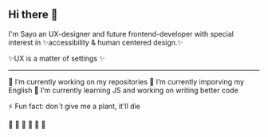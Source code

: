 ## Hi there 👋

I'm Sayo an UX-designer and future frontend-developer with special interest in ✨accessibility & human centered design.✨ 

✨UX is a matter of settings ✨
______________________________________________
🔭 I’m currently working on my repositories
💬 I’m currently imporving my English
🌱 I’m currently learning JS and working on writing better code


 ⚡ Fun fact: don´t give me a plant, it'll die 

🐆 🐗 🐖 🐌 🦔 🐑


<!--
<pre>
                                                                 
⠀⠀⠀⠀⠀⠀⠀⠈⠡⡀⠀⠀⠀⠀⠀⠀⠀⣀⣀⣀⡀⠀⠀⠀⠀⠀⠀⠀⠀⠀⠸⣄⠳⡜⣘⠤⢳⡘⡔⢣⡇⠀⠀⠀⠀⠀⠀⠀⣀⣀⡀⠀⠀⠀⠀⠀⠀⠀⢸⠀⠀⠀⠀⠰⢂
⠀⠀⠀⠀⠀⠀⠀⠀⠀⠈⠢⠤⠠⠤⠔⠊⠉⠀⠀⠀⠈⠑⠢⡀⠀⠀⠀⠀⠀⠀⠘⣦⢓⡜⢤⢋⠦⡱⠌⡟⠀⠀⠀⠀⠀⣠⠞⢛⡩⠤⣙⠧⣄⠀⠀⠀⠀⡠⠉⠀⠀⢀⡀⠀⠀
⠀⠀⢀⣀⠀⠀⠀⠀⠀⠀⠀⠀⠀⠀⠀⠀⠀⠀⠀⠀⠀⠀⠀⠱⣂⠀⠀⠀⠀⠀⠀⠈⠲⢘⣦⣍⡒⠅⠋⠀⠀⠀⠀⠀⣰⠿⣨⠗⡠⢃⠌⢓⡸⡅⠀⠀⣰⠁⠀⠀⠀⣖⢨⠆⠀
⠤⢀⠑⢚⠠⠊⠁⠉⢢⡀⢀⣄⣀⠀⠀⠀⠀⠀⠀⠀⠀⠀⠀⠀⠙⢤⠀⠀⠀⠀⠀⠀⠀⠀⠀⠀⠀⠀⠀⠀⠀⠀⠀⠘⣧⢘⠣⡘⢄⠣⡘⢸⣿⡃⠀⠀⠹⡂⠀⠀⠀⠈⠁⠀⡀
⠀⠀⠉⠁⠀⠀⠀⢀⡴⠺⡯⣈⠹⠗⢲⡄⠀⠀⠀⠀⢀⡤⣤⠀⠀⠀⠈⢀⣀⣄⣤⠴⠦⠴⠤⢤⠴⠤⢦⣄⣀⠀⠀⢾⣉⡿⢠⠑⡌⠰⡁⢾⢃⢸⠃⠀⠀⠑⢤⠀⣀⠀⣀⠔⠁
⠀⢀⠀⠀⠀⠀⢀⣾⣅⣲⠡⣉⠑⢮⡾⠥⢤⡀⠀⠀⠀⠛⠁⣀⣤⠶⠛⡋⠩⢄⠂⢆⠱⣈⠱⡈⢆⠩⡐⠤⣉⠛⢶⣴⡟⣿⢀⠣⠌⡑⢨⠖⣸⠟⠁⠀⠀⠀⠀⠈⠉⠉⠀⠀⠀
⡸⢩⠲⡄⠀⠀⣿⠠⢩⡇⠒⠤⡉⠤⡘⢲⡘⠛⣦⠀⢀⡴⠞⢩⠐⡌⡑⢌⠱⡈⠜⡠⢃⠄⢣⠐⡌⢢⠑⠢⢄⡉⠆⡉⡙⠯⣄⠣⡘⢰⠯⢡⣼⠇⠀⠀⢀⣀⠀⠀⠀⠀⠀⠀⠀
⣡⠣⡙⡄⠀⠀⠉⡿⢃⣇⢉⠆⡑⢢⠑⠤⠙⢣⣛⡲⢋⠰⡈⢆⠱⢠⠑⡌⢂⠱⡈⠔⡡⢊⠄⢣⠘⡄⣉⠒⠤⡘⠤⡑⢌⠰⠙⠲⢶⡛⣦⡽⠃⣠⣤⠜⢋⠉⢳⡤⠶⣄⠀⠀⠀
⡴⠃⠁⠀⠀⠀⠈⢷⣂⡼⢦⡘⠄⢣⠘⠤⣹⣦⡸⢅⠢⡑⢌⠰⡈⢆⠡⡘⢄⠣⡘⠤⡑⢌⡘⠄⢣⠐⠤⡉⢆⠑⢢⠘⡄⠣⡉⢆⡉⣷⠴⠴⢊⠡⢌⠣⢌⡘⠤⠱⣦⠙⢦⠀⠀
⠀⠀⠀⠀⠀⠀⠀⠀⠛⡇⡀⢻⡜⣀⠛⠤⠀⣼⠃⡜⢠⠃⠜⡠⢃⡘⢄⠣⢘⠠⢃⠤⡘⢠⠘⡸⢀⠛⡄⢣⠘⡸⢀⠇⡘⠣⠠⢄⡘⢃⠜⡠⢃⠜⡠⠘⡄⠸⡀⢇⢸⡟⢸⠀⠀
⢦⠁⠀⠀⠀⠀⠀⠀⠀⠙⠒⢻⣀⡽⣍⣻⣝⠣⢘⠠⢃⠜⡠⢑⠢⢌⢂⠱⡈⢆⠡⠒⢌⢂⠱⣀⠣⡘⡐⠢⡑⢄⢳⠾⡷⢌⡑⠺⠟⡨⣶⠡⢌⠢⣁⠣⠌⡑⢈⠤⡋⢸⠋⠀⢀
⡌⢣⠀⠀⠀⠀⢀⣤⣤⣤⣤⣄⣩⣤⣠⢤⡎⠰⣁⣪⣔⠨⡐⢡⠊⡔⡈⢆⠱⡈⢆⡉⠆⡌⠒⠤⡑⠤⣁⠣⣼⣴⣯⣍⠲⣦⡈⠅⣿⠷⣯⣿⠐⢲⠶⠶⡎⢙⠉⣶⡤⠟⠀⠀⠎
⢸⠡⡆⠀⠀⢀⡿⢀⣐⢤⡄⢚⠳⣖⡣⢦⡔⢡⠘⠏⣉⣔⣡⣂⠱⢠⠑⡌⢒⠨⡐⠌⡒⢨⠑⢢⢁⠒⠤⣿⣿⣿⣿⣿⡦⠸⠟⡔⣠⠂⣿⠽⢟⡿⢧⡔⠻⠦⠚⠁⠀⠀⠀⠀⡀
⠥⠣⠁⠀⢸⢋⢩⡜⡁⢆⠰⣈⠒⣸⣿⢼⡁⠆⣩⡾⢯⣼⣿⣿⣶⣁⠎⠰⡈⢆⠱⡈⠔⡡⢊⠔⡨⢘⡘⣿⡟⠛⡿⠟⠓⣰⠃⡇⠿⢇⣿⠠⡉⠔⡸⢉⣱⣄⡀⠀⠀⠀⠀⠀⡇
⠐⠁⠀⠀⠈⢧⡮⣇⠘⡄⠣⢄⠻⣇⠢⢹⡆⢭⠻⡥⢼⣿⣿⣿⣿⣿⡌⡑⠌⣄⠃⡜⢠⠑⣰⡾⢆⠡⢌⡙⢎⡒⠓⠒⠊⢁⠔⡋⠔⣺⠧⣂⠱⡈⠔⡡⢈⠌⡉⢷⠀⢀⣀⡠⠃
⠀⠀⠀⠀⠀⠘⣄⣨⡗⡒⢗⡪⠉⡶⠥⣞⣷⡈⣇⠘⢄⣈⠟⣁⡠⡿⠑⡌⠒⠿⡴⠖⡓⠞⣊⠱⢈⠒⠤⡘⢠⠉⡄⠢⢌⠡⢊⠔⢡⠟⠸⣋⠑⢦⢑⣄⡣⠘⣠⠝⢠⠃⠀⠀⠀
⠀⠀⠀⠀⠀⠀⠀⠀⠙⠂⠒⠉⣉⣱⢚⡩⠘⢷⡈⠲⠄⣀⣈⡠⠎⢡⠘⠤⣉⠒⢌⠢⡑⠌⡄⠣⢌⡘⠤⢑⠢⡑⢨⠑⡌⢢⠡⣘⠋⠀⠀⠉⠚⢥⣈⣰⠷⠔⠃⢰⠇⠀⠀⠀⠀
⠀⠀⠀⠀⠀⠀⠀⠀⠀⠀⢀⡾⢡⠜⡁⢆⠱⠈⡻⣧⠘⡰⢐⠰⡈⢆⠩⡐⠤⣉⠢⠑⡌⢒⠨⡑⢂⠌⢢⠁⢆⡑⢢⠁⣢⡵⠊⠁⠀⠀⠀⠀⠀⠀⠀⠀⠀⠀⠀⠘⢧⡀⠀⠀⠀
⠀⠀⠀⠀⢀⣀⠀⠀⠀⠀⢻⣆⠛⣄⠱⣈⠴⠋⢄⡗⠫⣄⠃⢆⠱⡈⢆⠑⠢⢄⠣⡑⢌⠢⡑⢌⠢⡘⣄⡩⢶⠚⢙⢛⡁⠀⠀⠀⠀⠀⠀⠀⠀⠀⠀⠀⠀⠀⠀⠀⠀⠈⢢⠀⠀
⠀⢀⡔⠯⡡⢆⠽⢦⡀⠀⠀⢸⡡⠐⣢⠿⠼⠋⣉⡀⠀⠀⠙⠒⠴⠬⣀⣍⣒⣌⡔⠥⠞⠷⠟⡠⢁⣡⠦⢒⠩⢛⠢⡌⢹⣄⠀⠀⠀⠀⠀⠀⠀⢀⡠⢄⡀⠀⠀⠀⠀⠀⢀⡇⠀
⠀⡎⡬⢣⡑⣮⠘⣆⠻⡄⠀⠀⠈⠉⠁⠀⡰⠉⠤⣩⡀⠀⠀⠀⠀⠀⠀⠀⠀⡜⡐⠬⣂⠱⡈⢤⡟⢁⠒⡌⢲⣗⠸⣟⡄⢻⡆⠀⠀⠀⠀⠀⢠⠇⠀⠀⠹⣄⠀⠀⠀⠀⡰⠁⠀
⢠⠱⣌⠣⠼⣯⣹⢄⡓⠷⠀⠀⠀⠀⢀⡼⢁⣹⣷⠸⣁⠀⠀⠀⠀⠀⠀⠀⣰⠱⣀⠣⠬⣇⠘⡌⠧⣷⣄⠮⠛⢄⠃⠿⠟⢠⢻⡄⠀⠀⠀⠀⢸⠁⠀⠀⠀⠈⠁⠒⠒⠉⠀⠀⠀
⡥⢓⡌⢣⠓⣤⢉⡆⡽⠛⠀⠀⠀⠀⡼⢁⢲⣣⡯⢠⠙⢦⠀⠀⠀⠀⠀⠀⣎⠕⣸⡂⣗⡞⢃⠜⠰⣈⢡⣬⠷⠬⣎⡔⠩⡐⠢⣷⠀⠀⠀⠀⢸⠆⠀⠀⠀⠀⠀⠀⣀⡀⠀⠀⠀
⡕⢣⡜⣡⢋⠴⡜⠁⠀⠀⠀⠀⠀⡼⠑⢶⡶⠐⣯⢐⡌⣸⠆⠀⠀⠀⠀⠀⣟⠰⣠⡛⣥⣀⠣⢌⡑⢤⣟⠡⡘⠰⡈⠝⡃⢌⡑⢼⣆⠀⠀⠀⠀⢶⠀⠀⠀⠀⠀⠸⢏⠗⠀⠀⠀
⡜⡡⢖⡡⢎⡜⠀⢀⡀⠀⠀⠀⣸⠃⣽⢺⡇⢡⢻⣸⠇⣸⠀⠀⠀⠀⠀⠀⣧⣾⢁⠒⣈⣷⣴⡠⣼⡾⠿⢠⢁⢳⣾⡄⡑⠢⢌⢸⡇⣂⠀⠀⠀⠈⠳⢤⡀⠀⣀⢀⠀⠀⠀⠀⠀
⡜⡱⢊⡔⢻⣇⠀⠣⡼⠃⠀⠈⡟⡰⠩⢷⡌⢢⠘⣷⣙⡌⠳⣄⠀⠀⠀⠀⠹⣖⠈⠆⣿⠏⣹⡷⣿⡀⢆⠡⡬⠞⠙⢆⠡⢃⠌⣼⡇⠋⠀⠀⠀⠀⠀⠀⠀⠀⠀⠈⢳⠀⠀⠀⠀
⡜⣡⠓⣌⠣⡌⢢⡀⠀⠀⠀⠀⢿⡰⢃⢻⡄⢃⠆⡙⢾⣁⠒⡨⠘⣆⠀⠀⠀⠹⣼⡐⠂⣆⡿⢠⢉⡑⢊⠌⡡⠌⡱⢈⢆⣡⠎⣼⠛⠁⠀⠀⠀⠀⠀⠀⠀⠀⠀⠀⠘⡆⠀⠀⠀
⡜⣤⠋⡔⢣⡜⢡⠙⣦⠀⠀⠀⠘⣷⠈⢹⡇⡌⢢⠑⠈⢻⣦⢳⣥⡌⠒⡄⠓⢨⣿⢻⡟⠋⡄⠂⡆⠘⡄⠊⡔⢡⠂⣥⣮⡟⢱⡏⠒⠀⠀⠀⠀⠀⠀⠀⠀⠀⠀⠀⢸⠃⠀⠀⠀
⡱⢌⣣⠑⡎⣴⣉⢖⡸⠆⠀⠀⠀⠙⣧⠂⢿⡐⠌⢢⠉⠤⣈⠡⢛⠛⡁⢙⠛⡉⢄⠢⡐⢢⠑⡌⠰⢡⠘⠤⡑⠌⡒⣌⣏⢛⡿⢉⡶⠀⠀⠀⠀⠀⠀⠀⠀⠀⠀⢀⡞⠀⠀⠀⠀
⡑⢮⠰⣩⢸⡿⡿⢢⠹⡇⠀⠀⠀⠀⠈⣟⠺⣥⠊⠤⣉⠒⡄⠣⢌⠢⡑⢌⠢⡑⢌⠢⢑⠂⠥⣈⠑⢢⢉⠒⢌⠢⠑⣌⣹⢏⠰⣈⠇⠀⠀⠀⠀⠀⠀⠀⠀⣀⠴⠋⠀⠀⠀⠀⠀
⠘⢎⡑⢆⡣⢜⡰⢃⡼⠁⠀⠀⠀⠀⠀⣾⠠⡉⢷⡒⢠⢃⣘⠰⡈⢆⠡⢂⠱⣈⠢⠑⡌⡘⠰⢠⠉⠆⡌⡘⢄⣃⣵⡿⣿⢀⠲⠇⠀⠀⠀⠀⠀⠀⠀⠠⠚⠁⠀⠀⠀⠀⠀⠀⠀
⠀⠀⠙⠢⠵⠮⠔⠋⠀⠀⠀⠀⠀⠀⠈⡏⡐⠛⠆⡽⣤⡚⢫⠑⣼⣶⠌⢢⠑⠤⣁⠣⡐⢡⠃⢆⡉⠒⠤⡑⣢⡟⢼⠌⠛⣶⠋⠀⠀⠀⠀⠀⠀⢠⠚⠀⠀⠀⠀⠀⠀⠀⠀⠀⠀
⠀⠀⠀⠀⠀⠀⠀⠀⠀⠀⠀⠀⠀⠀⠀⢳⡇⣉⠒⠤⣉⡙⢦⣘⠠⢂⠜⡠⢉⠒⠤⡑⢌⠂⡍⣰⢈⡱⠦⢋⠴⢏⠰⣨⡟⠁⠀⠀⠀⠀⠀⠀⢠⡇⠀⠀⠀⠀⠀⠀⠀⠀⠀⠀⠀
⡀⠀⠀⠀⠀⠀⠀⠀⠀⠀⠀⠀⠀⠀⠀⠀⠙⠒⠬⠤⣍⠡⢌⠩⡙⢖⡮⢤⡥⢮⢴⡬⠦⠛⠲⣉⠃⡜⡇⣈⣲⠾⠚⠁⠀⠀⠀⠀⠀⠀⠀⠀⠸⡀⠀⠀⠀⠀⠀⠀⠀⢰⣿⡧⠀
⢲⠀⠀⠀⠀⠀⠀⠀⠀⠀⠀⠀⠀⠀⠀⠀⠀⠀⠀⠀⠈⠙⢦⣑⠠⢋⣐⣂⣜⠠⢃⠔⡡⢉⡒⣄⠷⠛⠉⠁⠀⠀⠀⠀⠀⠀⠀⠀⠀⠀⠀⠀⠀⠱⣀⠀⠀⠀⠀⠀⠀⠀⠈⠀⠀
⠆⠀⢠⡔⠶⠦⣄⠀⠀⠀⠀⠀⠀⠀⠀⠀⠀⠀⠀⠀⠀⠀⠀⠉⠉⠉⠀⠀⠈⠉⠑⠒⠓⠋⠉⠀⠀⠀⠀⠀⠀⠀⠀⠀⠀⠀⠀⠀⠀⠀⠀⠀⠀⠀⠈⠢⡀⠀⠀⠀⠀⠀⠀⠀⠀
⠀⠰⡃⢭⡖⡇⢼⡆⢀⠀⠀⠀⠀⠀⠀⠀⠀⠀⠀⠀⠀⠀⠀⠀⠀⠀⠀⠀⠀⠀⠀⠀⠀⠀⠀⠀⠀⠀⠀⠀⠀⠀⢀⡤⣖⠲⣒⢦⡀⠀⠀⠀⠀⠀⠀⠀⠈⠑⠢⠤⠤⠤⠔⠀⠀

</pre>


**SayoTeKey/SayoTeKey** is a ✨ _special_ ✨ repository because its `README.md` (this file) appears on your GitHub profile.

Here are some ideas to get you started:

- 
- 
- 👯 I’m looking to collaborate on ...
- 🤔 I’m looking for help with ...
- ...
- 📫 How to reach me: ...
- 😄 Pronouns: she/her
-
-->
